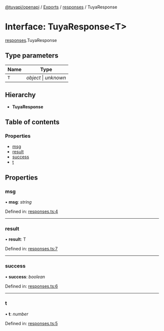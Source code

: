 [@tuyapi/openapi](../README.md) / [Exports](../modules.md) / [responses](../modules/responses.md) / TuyaResponse

# Interface: TuyaResponse<T\>

[responses](../modules/responses.md).TuyaResponse

## Type parameters

Name | Type |
------ | ------ |
`T` | *object* \| *unknown* |

## Hierarchy

* **TuyaResponse**

## Table of contents

### Properties

- [msg](responses.tuyaresponse.md#msg)
- [result](responses.tuyaresponse.md#result)
- [success](responses.tuyaresponse.md#success)
- [t](responses.tuyaresponse.md#t)

## Properties

### msg

• **msg**: *string*

Defined in: [responses.ts:4](https://github.com/TuyaAPI/openapi/blob/cd8f3c7/src/responses.ts#L4)

___

### result

• **result**: T

Defined in: [responses.ts:7](https://github.com/TuyaAPI/openapi/blob/cd8f3c7/src/responses.ts#L7)

___

### success

• **success**: *boolean*

Defined in: [responses.ts:6](https://github.com/TuyaAPI/openapi/blob/cd8f3c7/src/responses.ts#L6)

___

### t

• **t**: *number*

Defined in: [responses.ts:5](https://github.com/TuyaAPI/openapi/blob/cd8f3c7/src/responses.ts#L5)
